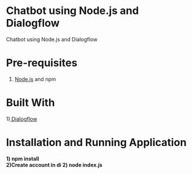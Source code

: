 # Chatbot using Node.js and Dialogflow

Chatbot using Node.js and Dialogflow

# Pre-requisites

1) <a href="https://nodejs.org/en">Node.js</a> and npm

# Built With
1)<a href="https://dialogflow.com/">  Dialogflow </a>

# Installation and Running Application
<b>
1) npm install </br>
2)Create account in di
2) node index.js
  </b>


